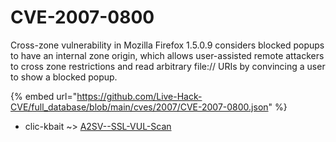 # CVE-2007-0800

Cross-zone vulnerability in Mozilla Firefox 1.5.0.9 considers blocked popups to have an internal zone origin, which allows user-assisted remote attackers to cross zone restrictions and read arbitrary file:// URIs by convincing a user to show a blocked popup.

{% embed url="https://github.com/Live-Hack-CVE/full_database/blob/main/cves/2007/CVE-2007-0800.json" %}


* clic-kbait ~> [A2SV--SSL-VUL-Scan](https://www.alice-snow.ru/2007/database/cve-2007-0800/a2sv--ssl-vul-scan-clic-kbait)